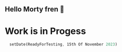 ## Hello Morty fren 👋

# Work is in Progess

```rust
  setDate(ReadyForTesting, 15th Of November 2023)
```
